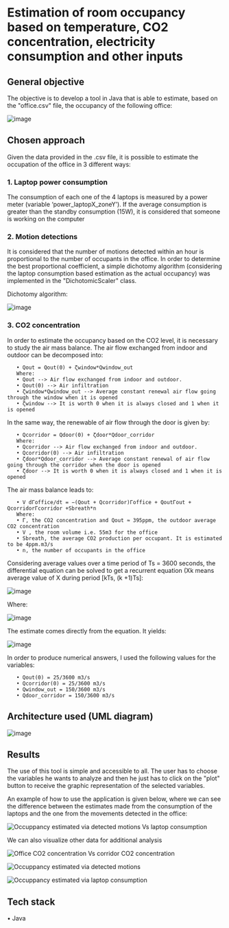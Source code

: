 # Estimation of room occupancy based on temperature, CO2 concentration, electricity consumption and other inputs

## General objective

The objective is to develop a tool in Java that is able to estimate, based on the "office.csv" file, the occupancy of the following office:

![image](https://user-images.githubusercontent.com/49452402/139596994-101fa9d1-5486-4ad3-b401-18aae12d03d6.png)

## Chosen approach

Given the data provided in the .csv file, it is possible to estimate the occupation of the office in 3 different ways:

### 1. Laptop power consumption
The consumption of each one of the 4 laptops is measured by a power meter (variable ‘power_laptopX_zoneY’). If the average consumption is greater than the standby consumption (15W), it is considered that someone is working on the computer
      
### 2. Motion detections
It is considered that the number of motions detected within an hour is proportional to the number of occupants in the office. In order to determine the best proportional coefficient, a simple dichotomy algorithm (considering the laptop consumption based estimation as the actual occupancy) was implemented in the "DichotomicScaler" class.

<p>Dichotomy algorithm:</p>

![image](https://user-images.githubusercontent.com/49452402/139597896-ea42ce53-ac92-48b7-97c2-e9db23d03f0c.png) 

### 3. CO2 concentration
In order to estimate the occupancy based on the CO2 level, it is necessary to study the air mass balance. The air flow exchanged from indoor and outdoor can be decomposed into:
       
       • Qout = Qout(0) + ζwindow*Qwindow_out
       Where:
       • Qout --> Air flow exchanged from indoor and outdoor.
       • Qout(0) --> Air infiltration
       • ζwindow*Qwindow_out --> Average constant renewal air flow going through the window when it is opened
       • ζwindow --> It is worth 0 when it is always closed and 1 when it is opened

In the same way, the renewable of air flow through the door is given by:

       • Qcorridor = Qdoor(0) + ζdoor*Qdoor_corridor
       Where:
       • Qcorridor --> Air flow exchanged from indoor and outdoor.
       • Qcorridor(0) --> Air infiltration
       • ζdoor*Qdoor_corridor --> Average constant renewal of air flow going through the corridor when the door is opened
       • ζdoor --> It is worth 0 when it is always closed and 1 when it is opened

The air mass balance leads to:

       • V dΓoffice/dt = −(Qout + Qcorridor)Γoffice + QoutΓout + QcorridorΓcorridor +Sbreath*n
       Where:
       • Γ, the CO2 concentration and Qout ≈ 395ppm, the outdoor average CO2 concentration
       • V , the room volume i.e. 55m3 for the office
       • Sbreath, the average CO2 production per occupant. It is estimated to be 4ppm.m3/s
       • n, the number of occupants in the office

<p>Considering average values over a time period of Ts = 3600 seconds, the differential equation can be solved to get a recurrent equation (Xk means average value of X during period [kTs, (k +1)Ts]:</p> 

![image](https://user-images.githubusercontent.com/49452402/139601293-f9030b13-5367-4cf1-8b6d-2b6353bd8edc.png)

<p>Where:</p> 

![image](https://user-images.githubusercontent.com/49452402/139601301-93264c0b-a555-46f6-ad87-04966f63e21d.png)

<p>The estimate comes directly from the equation. It yields:</p>

![image](https://user-images.githubusercontent.com/49452402/139601354-fc2579a3-b296-4ade-8154-a16a6803a138.png)

In order to produce numerical answers, I used the following values for the variables:

       • Qout(0) = 25/3600 m3/s
       • Qcorridor(0) = 25/3600 m3/s
       • Qwindow_out = 150/3600 m3/s
       • Qdoor_corridor = 150/3600 m3/s
 
## Architecture used (UML diagram)

![image](https://user-images.githubusercontent.com/49452402/139602362-38e0f680-5335-420b-ac93-03f0feef9acd.png)


## Results

The use of this tool is simple and accessible to all. The user has to choose the variables he wants to analyze and then he just has to click on the "plot" button to receive the graphic representation of the selected variables.

An example of how to use the application is given below, where we can see the difference between the estimates made from the consumption of the laptops and the one from the movements detected in the office:

![Occuppancy estimated via detected motions Vs laptop consumption](https://user-images.githubusercontent.com/49452402/139602912-b688f7dd-248d-4832-bc28-5eee76c0c88e.png)

We can also visualize other data for additional analysis 

![Office CO2 concentration Vs corridor CO2 concentration](https://user-images.githubusercontent.com/49452402/139602898-7c5ab33b-cce0-47a0-9375-601720240d45.png)

![Occuppancy estimated via detected motions](https://user-images.githubusercontent.com/49452402/139602885-45e0dad3-4dda-4e8a-b094-603a53530f49.png)

![Occuppancy estimated via laptop consumption](https://user-images.githubusercontent.com/49452402/139602890-107f4670-ea16-4bcf-b095-c30c93fde0f3.png)


## Tech stack

• Java




          
            
